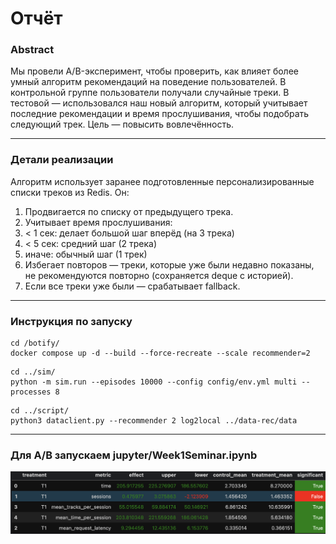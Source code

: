 # Отчёт

### Abstract

Мы провели A/B-эксперимент, чтобы проверить, как влияет более умный алгоритм рекомендаций на поведение пользователей. В контрольной группе пользователи получали случайные треки. В тестовой — использовался наш новый алгоритм, который учитывает последние рекомендации и время прослушивания, чтобы подобрать следующий трек. Цель — повысить вовлечённость.

---

### Детали реализации

Алгоритм использует заранее подготовленные персонализированные списки треков из Redis. Он:
1) Продвигается по списку от предыдущего трека.
2) Учитывает время прослушивания:
3) < 1 сек: делает большой шаг вперёд (на 3 трека)
4) < 5 сек: средний шаг (2 трека)
5) иначе: обычный шаг (1 трек)
6) Избегает повторов — треки, которые уже были недавно показаны, не рекомендуются повторно (сохраняется deque с историей).
7) Если все треки уже были — срабатывает fallback.

---

### Инструкция по запуску

```
cd /botify/
docker compose up -d --build --force-recreate --scale recommender=2
```

```
cd ../sim/
python -m sim.run --episodes 10000 --config config/env.yml multi --processes 8
```

```
cd ../script/
python3 dataclient.py --recommender 2 log2local ../data-rec/data
```

---

### Для A/B запускаем jupyter/Week1Seminar.ipynb

![ab_test.png](ab_test.png)